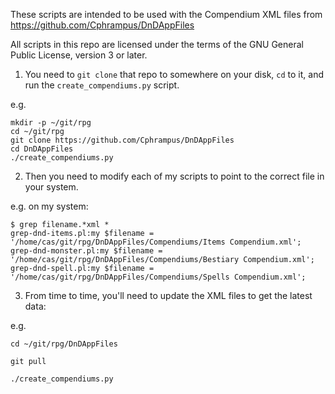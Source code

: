 
These scripts are intended to be used with the Compendium XML files from
https://github.com/Cphrampus/DnDAppFiles

All scripts in this repo are licensed under the terms of the GNU General Public
License, version 3 or later.

1. You need to `git clone` that repo to somewhere on your disk, `cd` to it, and
run the `create_compendiums.py` script.

 e.g.

    mkdir -p ~/git/rpg
    cd ~/git/rpg
    git clone https://github.com/Cphrampus/DnDAppFiles
    cd DnDAppFiles
    ./create_compendiums.py


2. Then you need to modify each of my scripts to point to the correct file in
your system.

 e.g. on my system:

    $ grep filename.*xml *
    grep-dnd-items.pl:my $filename = '/home/cas/git/rpg/DnDAppFiles/Compendiums/Items Compendium.xml';
    grep-dnd-monster.pl:my $filename = '/home/cas/git/rpg/DnDAppFiles/Compendiums/Bestiary Compendium.xml';
    grep-dnd-spell.pl:my $filename = '/home/cas/git/rpg/DnDAppFiles/Compendiums/Spells Compendium.xml';


3. From time to time, you'll need to update the XML files to get the latest data:

 e.g.

    cd ~/git/rpg/DnDAppFiles
    
    git pull
    
    ./create_compendiums.py

